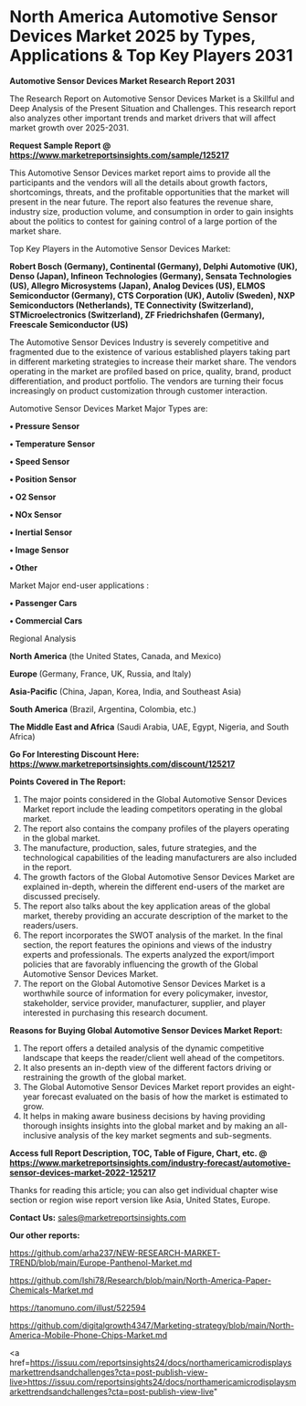 # North America Automotive Sensor Devices Market 2025 by Types, Applications & Top Key Players 2031

<strong>Automotive Sensor Devices Market Research Report 2031</strong>

The Research Report on Automotive Sensor Devices Market is a Skillful and Deep Analysis of the Present Situation and Challenges. This research report also analyzes other important trends and market drivers that will affect market growth over 2025-2031.

<strong>Request Sample Report @ <a href=https://www.marketreportsinsights.com/sample/125217>https://www.marketreportsinsights.com/sample/125217</a></strong>

This Automotive Sensor Devices market report aims to provide all the participants and the vendors will all the details about growth factors, shortcomings, threats, and the profitable opportunities that the market will present in the near future. The report also features the revenue share, industry size, production volume, and consumption in order to gain insights about the politics to contest for gaining control of a large portion of the market share.

Top Key Players in the Automotive Sensor Devices Market:

<strong>Robert Bosch (Germany), Continental (Germany), Delphi Automotive (UK), Denso (Japan), Infineon Technologies (Germany), Sensata Technologies (US), Allegro Microsystems (Japan), Analog Devices (US), ELMOS Semiconductor (Germany), CTS Corporation (UK), Autoliv (Sweden), NXP Semiconductors (Netherlands), TE Connectivity (Switzerland), STMicroelectronics (Switzerland), ZF Friedrichshafen (Germany), Freescale Semiconductor (US)</strong>

The Automotive Sensor Devices Industry is severely competitive and fragmented due to the existence of various established players taking part in different marketing strategies to increase their market share. The vendors operating in the market are profiled based on price, quality, brand, product differentiation, and product portfolio. The vendors are turning their focus increasingly on product customization through customer interaction.

Automotive Sensor Devices Market Major Types are:

<strong>• Pressure Sensor

• Temperature Sensor

• Speed Sensor

• Position Sensor

• O2 Sensor

• NOx Sensor

• Inertial Sensor

• Image Sensor

• Other</strong>

Market Major end-user applications :

<strong>• Passenger Cars

• Commercial Cars</strong>

Regional Analysis

</u><strong><b>North America</b></strong> (the United States, Canada, and Mexico)

<strong><b>Europe </b></strong>(Germany, France, UK, Russia, and Italy)

<strong><b>Asia-Pacific</b></strong> (China, Japan, Korea, India, and Southeast Asia)

<strong><b>South America</b></strong> (Brazil, Argentina, Colombia, etc.)

<strong><b>The Middle East and Africa</b></strong> (Saudi Arabia, UAE, Egypt, Nigeria, and South Africa)

<strong>Go For Interesting Discount Here: <a href=https://www.marketreportsinsights.com/discount/125217>https://www.marketreportsinsights.com/discount/125217</a></strong>

<strong>Points Covered in The Report:</strong>
<ol>
  <li>The major points considered in the Global Automotive Sensor Devices Market report include the leading competitors operating in the global market.</li>
  <li>The report also contains the company profiles of the players operating in the global market.</li>
  <li>The manufacture, production, sales, future strategies, and the technological capabilities of the leading manufacturers are also included in the report.</li>
  <li>The growth factors of the Global Automotive Sensor Devices Market are explained in-depth, wherein the different end-users of the market are discussed precisely.</li>
  <li>The report also talks about the key application areas of the global market, thereby providing an accurate description of the market to the readers/users.</li>
  <li>The report incorporates the SWOT analysis of the market. In the final section, the report features the opinions and views of the industry experts and professionals. The experts analyzed the export/import policies that are favorably influencing the growth of the Global Automotive Sensor Devices Market.</li>
  <li>The report on the Global Automotive Sensor Devices Market is a worthwhile source of information for every policymaker, investor, stakeholder, service provider, manufacturer, supplier, and player interested in purchasing this research document.</li>
</ol>
<strong>Reasons for Buying Global Automotive Sensor Devices Market Report:</strong>

<ol>
  <li>The report offers a detailed analysis of the dynamic competitive landscape that keeps the reader/client well ahead of the competitors.</li>
  <li>It also presents an in-depth view of the different factors driving or restraining the growth of the global market.</li>
  <li>The Global Automotive Sensor Devices Market report provides an eight-year forecast evaluated on the basis of how the market is estimated to grow.</li>
  <li>It helps in making aware business decisions by having providing thorough insights insights into the global market and by making an all-inclusive analysis of the key market segments and sub-segments.</li>
</ol>
<strong>Access full Report Description, TOC, Table of Figure, Chart, etc. @ <a href=https://www.marketreportsinsights.com/industry-forecast/automotive-sensor-devices-market-2022-125217>https://www.marketreportsinsights.com/industry-forecast/automotive-sensor-devices-market-2022-125217</a></strong>


Thanks for reading this article; you can also get individual chapter wise section or region wise report version like Asia, United States, Europe.

<strong>Contact Us:</strong>
sales@marketreportsinsights.com

<strong>Our other reports:</strong>

<a href=https://github.com/arha237/NEW-RESEARCH-MARKET-TREND/blob/main/Europe-Panthenol-Market.md>https://github.com/arha237/NEW-RESEARCH-MARKET-TREND/blob/main/Europe-Panthenol-Market.md</a>

<a href=https://github.com/Ishi78/Research/blob/main/North-America-Paper-Chemicals-Market.md>https://github.com/Ishi78/Research/blob/main/North-America-Paper-Chemicals-Market.md</a>

<a href=https://tanomuno.com/illust/522594>https://tanomuno.com/illust/522594</a>

<a href=https://github.com/digitalgrowth4347/Marketing-strategy/blob/main/North-America-Mobile-Phone-Chips-Market.md>https://github.com/digitalgrowth4347/Marketing-strategy/blob/main/North-America-Mobile-Phone-Chips-Market.md</a>

<a href=https://issuu.com/reportsinsights24/docs/northamericamicrodisplaysmarkettrendsandchallenges?cta=post-publish-view-live>https://issuu.com/reportsinsights24/docs/northamericamicrodisplaysmarkettrendsandchallenges?cta=post-publish-view-live</a>"
